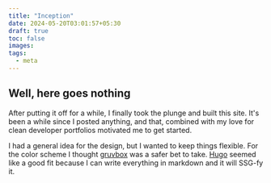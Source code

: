 ```yaml
---
title: "Inception"
date: 2024-05-20T03:01:57+05:30
draft: true
toc: false
images:
tags:
  - meta
---
```


## Well, here goes nothing

After putting it off for a while, I finally took the plunge and built this site. It's been a while since I posted anything, and that, combined with my love for clean developer portfolios motivated me to get started.

I had a general idea for the design, but I wanted to keep things flexible. For the color scheme I thought [gruvbox](https://github.com/morhetz/gruvbox) was a safer bet to take. [Hugo](https://github.com/gohugoio/hugo) seemed like a good fit because I can write everything in markdown and it will SSG-fy it.
